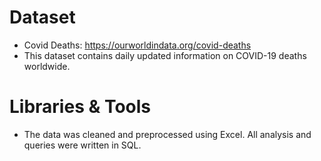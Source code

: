 # Dataset
* Covid Deaths: https://ourworldindata.org/covid-deaths
* This dataset contains daily updated information on COVID-19 deaths worldwide.

# Libraries & Tools
* The data was cleaned and preprocessed using Excel. All analysis and queries were written in SQL.
